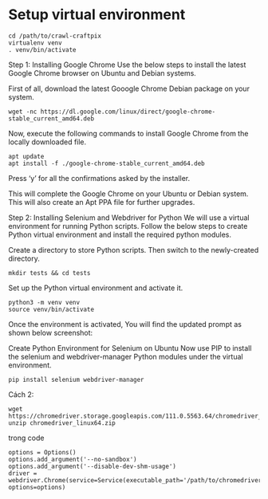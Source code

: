 # Setup virtual environment
```
cd /path/to/crawl-craftpix
virtualenv venv
. venv/bin/activate
```

Step 1: Installing Google Chrome
Use the below steps to install the latest Google Chrome browser on Ubuntu and Debian systems.

First of all, download the latest Gooogle Chrome Debian package on your system.
```
wget -nc https://dl.google.com/linux/direct/google-chrome-stable_current_amd64.deb
```

Now, execute the following commands to install Google Chrome from the locally downloaded file.
```
apt update 
apt install -f ./google-chrome-stable_current_amd64.deb 
```
Press ‘y’ for all the confirmations asked by the installer.

This will complete the Google Chrome on your Ubuntu or Debian system. This will also create an Apt PPA file for further upgrades.

Step 2: Installing Selenium and Webdriver for Python
We will use a virtual environment for running Python scripts. Follow the below steps to create Python virtual environment and install the required python modules.

Create a directory to store Python scripts. Then switch to the newly-created directory.
```
mkdir tests && cd tests 
```
Set up the Python virtual environment and activate it.
```
python3 -m venv venv 
source venv/bin/activate 
```
Once the environment is activated, You will find the updated prompt as shown below screenshot:

Create Python Environment for Selenium on Ubuntu
Now use PIP to install the selenium and webdriver-manager Python modules under the virtual environment.
```
pip install selenium webdriver-manager 
```



Cách 2:
```
wget https://chromedriver.storage.googleapis.com/111.0.5563.64/chromedriver_linux64.zip
unzip chromedriver_linux64.zip
```

trong code
```
options = Options()
options.add_argument('--no-sandbox')
options.add_argument('--disable-dev-shm-usage')
driver = webdriver.Chrome(service=Service(executable_path='/path/to/chromedriver'), options=options)
```
